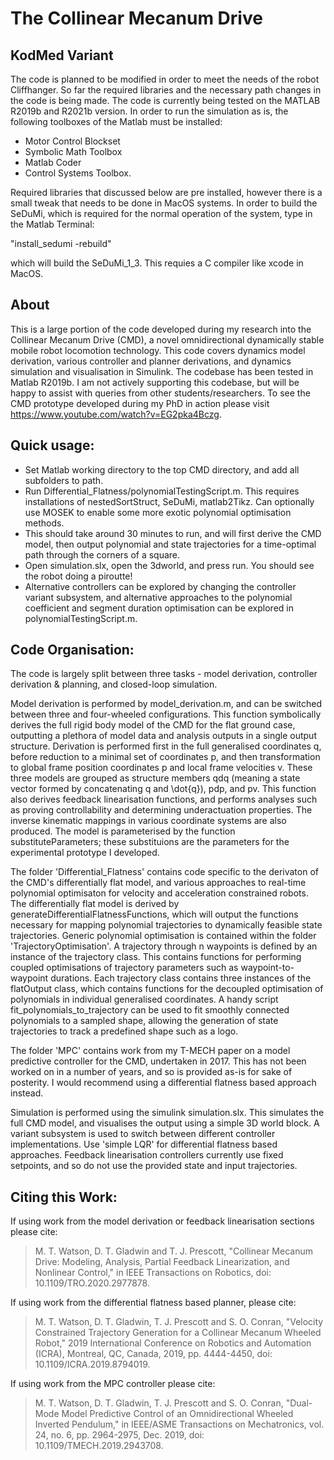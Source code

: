 # The Collinear Mecanum Drive
## KodMed Variant
The code is planned to be modified in order to meet the needs of the robot Cliffhanger. So far the required libraries and the necessary path changes in the code is being made. The code is currently being tested on the MATLAB R2019b and R2021b version.
In order to run the simulation as is, the following toolboxes of the Matlab must be installed:
- Motor Control Blockset
- Symbolic Math Toolbox
- Matlab Coder
- Control Systems Toolbox.

Required libraries that discussed below are pre installed, however there is a small tweak that needs to be done in MacOS systems.
In order to build the SeDuMi, which is required for the normal operation of the system, type in the Matlab Terminal:

"install_sedumi -rebuild"

which will build the SeDuMi_1_3. This requies a C compiler like xcode in MacOS.


## About
This is a large portion of the code developed during my research into the Collinear Mecanum Drive (CMD), a novel omnidirectional  dynamically stable mobile robot locomotion technology. This code covers dynamics model derivation, various controller and planner derivations, and dynamics simulation and visualisation in Simulink. The codebase has been tested in Matlab R2019b. I am not actively supporting this codebase, but will be happy to assist with queries from other students/researchers. To see the CMD prototype developed during my PhD in action please visit https://www.youtube.com/watch?v=EG2pka4Bczg.

## Quick usage:
- Set Matlab working directory to the top CMD directory, and add all subfolders to path.
- Run Differential_Flatness/polynomialTestingScript.m. This requires installations of nestedSortStruct, SeDuMi, matlab2Tikz. Can optionally use MOSEK to enable some more exotic polynomial optimisation methods.
- This should take around 30 minutes to run, and will first derive the CMD model, then output polynomial and state trajectories for a time-optimal path through the corners of a square.
- Open simulation.slx, open the 3dworld, and press run. You should see the robot doing a piroutte!
- Alternative controllers can be explored by changing the controller variant subsystem, and alternative approaches to the polynomial coefficient and segment duration optimisation can be explored in polynomialTestingScript.m.


## Code Organisation:
The code is largely split between three tasks - model derivation, controller derivation & planning, and closed-loop simulation.

Model derivation is performed by model_derivation.m, and can be switched between three and four-wheeled configurations. This function symbolically derives the full rigid body model of the CMD for the flat ground case, outputting a plethora of model data and analysis outputs in a single output structure. Derivation is performed first in the full generalised coordinates q, before reduction to a minimal set of coordinates p, and then transformation to global frame position coordinates p and local frame velocities v. These three models are grouped as structure members qdq (meaning a state vector formed by concatenating q and \dot{q}), pdp, and pv. This function also derives feedback linearisation functions, and performs analyses such as proving controllability and determining underactuation properties. The inverse kinematic mappings in various coordinate systems are also produced. The model is parameterised by the function substituteParameters; these substituions are the parameters for the experimental prototype I developed.

The folder 'Differential_Flatness' contains code specific to the derivaton of the CMD's differentially flat model, and various approaches to real-time polynomial optimisaton for velocity and acceleration constrained robots. The differentially flat model is derived by generateDifferentialFlatnessFunctions, which will output the functions necessary for mapping polynomial trajectories to dynamically feasible state trajectories. Generic polynomial optimisation is contained within the folder 'TrajectoryOptimisation'. A trajectory through n waypoints is defined by an instance of the trajectory class. This contains functions for performing coupled optimisations of trajectory parameters such as waypoint-to-waypoint durations. Each trajectory class contains three instances of the flatOutput class, which contains functions for the decoupled optimisation of polynomials in individual generalised coordinates. A handy script fit_polynomials_to_trajectory can be used to fit smoothly connected polynomials to a sampled shape, allowing the generation of state trajectories to track a predefined shape such as a logo.

The folder 'MPC' contains work from my T-MECH paper on a model predictive controller for the CMD, undertaken in 2017. This has not been worked on in a number of years, and so is provided as-is for sake of posterity. I would recommend using a differential flatness based approach instead.

Simulation is performed using the simulink simulation.slx. This simulates the full CMD model, and visualises the output using a simple 3D world block. A variant subsystem is used to switch between different controller implementations. Use 'simple LQR' for differential flatness based approaches. Feedback linearisation controllers currently use fixed setpoints, and so do not use the provided state and input trajectories.



## Citing this Work:
If using work from the model derivation or feedback linearisation sections please cite: 
> M. T. Watson, D. T. Gladwin and T. J. Prescott, "Collinear Mecanum Drive: Modeling, Analysis, Partial Feedback Linearization, and Nonlinear Control," in IEEE Transactions on Robotics, doi: 10.1109/TRO.2020.2977878.

If using work from the differential flatness based planner, please cite:
> M. T. Watson, D. T. Gladwin, T. J. Prescott and S. O. Conran, "Velocity Constrained Trajectory Generation for a Collinear Mecanum Wheeled Robot," 2019 International Conference on Robotics and Automation (ICRA), Montreal, QC, Canada, 2019, pp. 4444-4450, doi: 10.1109/ICRA.2019.8794019.

If using work from the MPC controller please cite:
> M. T. Watson, D. T. Gladwin, T. J. Prescott and S. O. Conran, "Dual-Mode Model Predictive Control of an Omnidirectional Wheeled Inverted Pendulum," in IEEE/ASME Transactions on Mechatronics, vol. 24, no. 6, pp. 2964-2975, Dec. 2019, doi: 10.1109/TMECH.2019.2943708.

